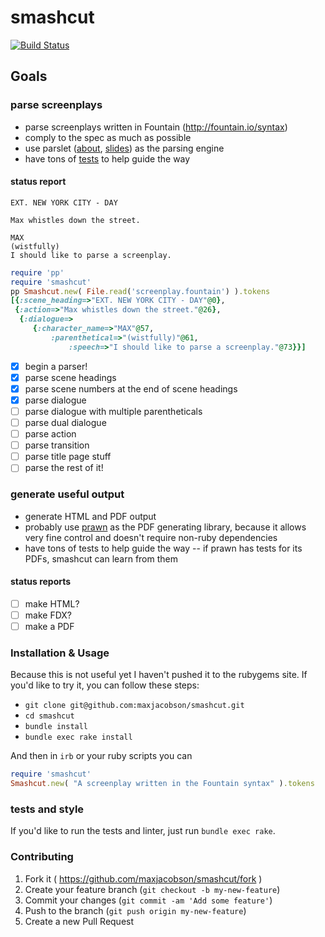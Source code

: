 # smashcut

[![Build Status](https://travis-ci.org/maxjacobson/smashcut.svg?branch=master)](https://travis-ci.org/maxjacobson/smashcut)

## Goals

### parse screenplays

* parse screenplays written in Fountain (<http://fountain.io/syntax>)
* comply to the spec as much as possible
* use parslet ([about][1], [slides][2]) as the parsing engine
* have tons of [tests][3] to help guide the way

[1]: http://kschiess.github.io/parslet/
[2]: https://speakerdeck.com/promptworks/writing-dsls-with-parslet-nyc-dot-rb
[3]: http://rspec.info/

#### status report

```
EXT. NEW YORK CITY - DAY

Max whistles down the street.

MAX
(wistfully)
I should like to parse a screenplay.
```

```ruby
require 'pp'
require 'smashcut'
pp Smashcut.new( File.read('screenplay.fountain') ).tokens
[{:scene_heading=>"EXT. NEW YORK CITY - DAY"@0},
 {:action=>"Max whistles down the street."@26},
  {:dialogue=>
     {:character_name=>"MAX"@57,
         :parenthetical=>"(wistfully)"@61,
             :speech=>"I should like to parse a screenplay."@73}}]
```

* [x] begin a parser!
* [x] parse scene headings
* [x] parse scene numbers at the end of scene headings
* [x] parse dialogue
* [ ] parse dialogue with multiple parentheticals
* [ ] parse dual dialogue
* [ ] parse action
* [ ] parse transition
* [ ] parse title page stuff
* [ ] parse the rest of it!

### generate useful output

* generate HTML and PDF output
* probably use [prawn][4] as the PDF generating library, because it allows very fine control and doesn't require non-ruby dependencies
* have tons of tests to help guide the way -- if prawn has tests for its PDFs, smashcut can learn from them

[4]: http://prawnpdf.org/

#### status reports

* [ ] make HTML?
* [ ] make FDX?
* [ ] make a PDF

### Installation & Usage

Because this is not useful yet I haven't pushed it to the rubygems site. If you'd like to try it, you can follow these steps:

* `git clone git@github.com:maxjacobson/smashcut.git`
* `cd smashcut`
* `bundle install`
* `bundle exec rake install`

And then in `irb` or your ruby scripts you can

```ruby
require 'smashcut'
Smashcut.new( "A screenplay written in the Fountain syntax" ).tokens
```

### tests and style

If you'd like to run the tests and linter, just run `bundle exec rake`.

### Contributing

1. Fork it ( https://github.com/maxjacobson/smashcut/fork )
2. Create your feature branch (`git checkout -b my-new-feature`)
3. Commit your changes (`git commit -am 'Add some feature'`)
4. Push to the branch (`git push origin my-new-feature`)
5. Create a new Pull Request
